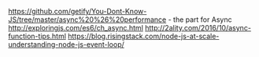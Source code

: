 https://github.com/getify/You-Dont-Know-JS/tree/master/async%20%26%20performance - the part for Async
http://exploringjs.com/es6/ch_async.html
http://2ality.com/2016/10/async-function-tips.html
https://blog.risingstack.com/node-js-at-scale-understanding-node-js-event-loop/